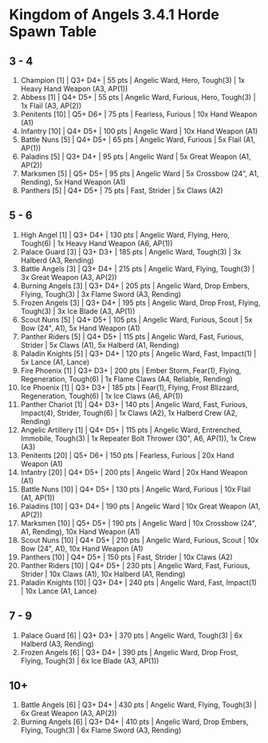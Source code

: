# Kingdom of Angels 3.4.1 Horde Spawn Table

## 3 - 4

1. Champion [1] | Q3+ D4+ | 55 pts | Angelic Ward, Hero, Tough(3) | 1x Heavy Hand Weapon (A3, AP(1))
1. Abbess [1] | Q4+ D5+ | 55 pts | Angelic Ward, Furious, Hero, Tough(3) | 1x Flail (A3, AP(2))
1. Penitents [10] | Q5+ D6+ | 75 pts | Fearless, Furious | 10x Hand Weapon (A1)
1. Infantry [10] | Q4+ D5+ | 100 pts | Angelic Ward | 10x Hand Weapon (A1)
1. Battle Nuns [5] | Q4+ D5+ | 65 pts | Angelic Ward, Furious | 5x Flail (A1, AP(1))
1. Paladins [5] | Q3+ D4+ | 95 pts | Angelic Ward | 5x Great Weapon (A1, AP(2))
1. Marksmen [5] | Q5+ D5+ | 95 pts | Angelic Ward | 5x Crossbow (24", A1, Rending), 5x Hand Weapon (A1)
1. Panthers [5] | Q4+ D5+ | 75 pts | Fast, Strider | 5x Claws (A2)

## 5 - 6

1. High Angel [1] | Q3+ D4+ | 130 pts | Angelic Ward, Flying, Hero, Tough(6) | 1x Heavy Hand Weapon (A6, AP(1))
1. Palace Guard [3] | Q3+ D3+ | 185 pts | Angelic Ward, Tough(3) | 3x Halberd (A3, Rending)
1. Battle Angels [3] | Q3+ D4+ | 215 pts | Angelic Ward, Flying, Tough(3) | 3x Great Weapon (A3, AP(2))
1. Burning Angels [3] | Q3+ D4+ | 205 pts | Angelic Ward, Drop Embers, Flying, Tough(3) | 3x Flame Sword (A3, Rending)
1. Frozen Angels [3] | Q3+ D4+ | 195 pts | Angelic Ward, Drop Frost, Flying, Tough(3) | 3x Ice Blade (A3, AP(1))
1. Scout Nuns [5] | Q4+ D5+ | 105 pts | Angelic Ward, Furious, Scout | 5x Bow (24", A1), 5x Hand Weapon (A1)
1. Panther Riders [5] | Q4+ D5+ | 115 pts | Angelic Ward, Fast, Furious, Strider | 5x Claws (A1), 5x Halberd (A1, Rending)
1. Paladin Knights [5] | Q3+ D4+ | 120 pts | Angelic Ward, Fast, Impact(1) | 5x Lance (A1, Lance)
1. Fire Phoenix [1] | Q3+ D3+ | 200 pts | Ember Storm, Fear(1), Flying, Regeneration, Tough(6) | 1x Flame Claws (A4, Reliable, Rending)
1. Ice Phoenix [1] | Q3+ D3+ | 185 pts | Fear(1), Flying, Frost Blizzard, Regeneration, Tough(6) | 1x Ice Claws (A6, AP(1))
1. Panther Chariot [1] | Q4+ D3+ | 140 pts | Angelic Ward, Fast, Furious, Impact(4), Strider, Tough(6) | 1x Claws (A2), 1x Halberd Crew (A2, Rending)
1. Angelic Artillery [1] | Q4+ D5+ | 115 pts | Angelic Ward, Entrenched, Immobile, Tough(3) | 1x Repeater Bolt Thrower (30", A6, AP(1)), 1x Crew (A3)
1. Penitents [20] | Q5+ D6+ | 150 pts | Fearless, Furious | 20x Hand Weapon (A1)
1. Infantry [20] | Q4+ D5+ | 200 pts | Angelic Ward | 20x Hand Weapon (A1)
1. Battle Nuns [10] | Q4+ D5+ | 130 pts | Angelic Ward, Furious | 10x Flail (A1, AP(1))
1. Paladins [10] | Q3+ D4+ | 190 pts | Angelic Ward | 10x Great Weapon (A1, AP(2))
1. Marksmen [10] | Q5+ D5+ | 190 pts | Angelic Ward | 10x Crossbow (24", A1, Rending), 10x Hand Weapon (A1)
1. Scout Nuns [10] | Q4+ D5+ | 210 pts | Angelic Ward, Furious, Scout | 10x Bow (24", A1), 10x Hand Weapon (A1)
1. Panthers [10] | Q4+ D5+ | 150 pts | Fast, Strider | 10x Claws (A2)
1. Panther Riders [10] | Q4+ D5+ | 230 pts | Angelic Ward, Fast, Furious, Strider | 10x Claws (A1), 10x Halberd (A1, Rending)
1. Paladin Knights [10] | Q3+ D4+ | 240 pts | Angelic Ward, Fast, Impact(1) | 10x Lance (A1, Lance)

## 7 - 9

1. Palace Guard [6] | Q3+ D3+ | 370 pts | Angelic Ward, Tough(3) | 6x Halberd (A3, Rending)
1. Frozen Angels [6] | Q3+ D4+ | 390 pts | Angelic Ward, Drop Frost, Flying, Tough(3) | 6x Ice Blade (A3, AP(1))

## 10+

1. Battle Angels [6] | Q3+ D4+ | 430 pts | Angelic Ward, Flying, Tough(3) | 6x Great Weapon (A3, AP(2))
1. Burning Angels [6] | Q3+ D4+ | 410 pts | Angelic Ward, Drop Embers, Flying, Tough(3) | 6x Flame Sword (A3, Rending)